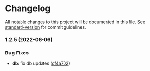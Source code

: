 # Changelog

All notable changes to this project will be documented in this file. See [standard-version](https://github.com/conventional-changelog/standard-version) for commit guidelines.

### 1.2.5 (2022-06-06)


### Bug Fixes

* **db:** fix db updates ([cf4a702](https://github.com/eazyautodelete/eazyautodelete-db-client/commit/cf4a702b4decc72b07b6ee33a53e18cb07e28c11))
